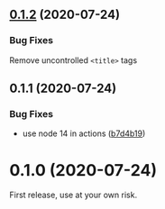 ## [0.1.2](https://github.com/egoist/vue-head/compare/v0.1.1...v0.1.2) (2020-07-24)

### Bug Fixes

Remove uncontrolled `<title>` tags

## 0.1.1 (2020-07-24)


### Bug Fixes

* use node 14 in actions ([b7d4b19](https://github.com/egoist/vue-head/commit/b7d4b197099e40b470f82a60be04810231d461c4))



# 0.1.0 (2020-07-24)


First release, use at your own risk.
